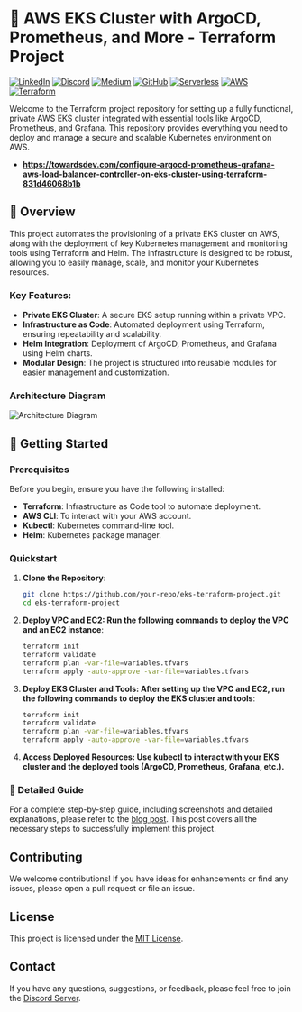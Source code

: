 # 🚀 AWS EKS Cluster with ArgoCD, Prometheus, and More - Terraform Project
[![LinkedIn](https://img.shields.io/badge/Connect%20with%20me%20on-LinkedIn-blue.svg)](https://www.linkedin.com/in/aman-devops/)
[![Discord](https://img.shields.io/badge/Discord-7289DA?style=for-the-badge&logo=discord&logoColor=white)](https://discord.com/invite/jdzF8kTtw2)
[![Medium](https://img.shields.io/badge/Medium-12100E?style=for-the-badge&logo=medium&logoColor=white)](https://medium.com/@amanpathakdevops)
[![GitHub](https://img.shields.io/github/stars/AmanPathak-DevOps.svg?style=social)](https://github.com/AmanPathak-DevOps)
[![Serverless](https://img.shields.io/badge/Serverless-%E2%9A%A1%EF%B8%8F-blueviolet)](https://www.serverless.com)
[![AWS](https://img.shields.io/badge/AWS-%F0%9F%9B%A1-orange)](https://aws.amazon.com)
[![Terraform](https://img.shields.io/badge/Terraform-%E2%9C%A8-lightgrey)](https://www.terraform.io)

Welcome to the Terraform project repository for setting up a fully functional, private AWS EKS cluster integrated with essential tools like ArgoCD, Prometheus, and Grafana. This repository provides everything you need to deploy and manage a secure and scalable Kubernetes environment on AWS.

- **https://towardsdev.com/configure-argocd-prometheus-grafana-aws-load-balancer-controller-on-eks-cluster-using-terraform-831d46068b1b**

## 🌟 Overview

This project automates the provisioning of a private EKS cluster on AWS, along with the deployment of key Kubernetes management and monitoring tools using Terraform and Helm. The infrastructure is designed to be robust, allowing you to easily manage, scale, and monitor your Kubernetes resources.

### Key Features:
- **Private EKS Cluster**: A secure EKS setup running within a private VPC.
- **Infrastructure as Code**: Automated deployment using Terraform, ensuring repeatability and scalability.
- **Helm Integration**: Deployment of ArgoCD, Prometheus, and Grafana using Helm charts.
- **Modular Design**: The project is structured into reusable modules for easier management and customization.

### Architecture Diagram
![Architecture Diagram](./assets/architecture-diagram.gif)

## 🚀 Getting Started

### Prerequisites

Before you begin, ensure you have the following installed:

- **Terraform**: Infrastructure as Code tool to automate deployment.
- **AWS CLI**: To interact with your AWS account.
- **Kubectl**: Kubernetes command-line tool.
- **Helm**: Kubernetes package manager.

### Quickstart

1. **Clone the Repository**:
   ```bash
   git clone https://github.com/your-repo/eks-terraform-project.git
   cd eks-terraform-project

2. **Deploy VPC and EC2: Run the following commands to deploy the VPC and an EC2 instance**:
   ```bash
   terraform init
   terraform validate
   terraform plan -var-file=variables.tfvars
   terraform apply -auto-approve -var-file=variables.tfvars

3. **Deploy EKS Cluster and Tools: After setting up the VPC and EC2, run the following commands to deploy the EKS cluster and tools**:
   ```bash
   terraform init
   terraform validate
   terraform plan -var-file=variables.tfvars
   terraform apply -auto-approve -var-file=variables.tfvars

4. **Access Deployed Resources: Use kubectl to interact with your EKS cluster and the deployed tools (ArgoCD, Prometheus, Grafana, etc.).**

### 📖 Detailed Guide

For a complete step-by-step guide, including screenshots and detailed explanations, please refer to the [blog post](https://amanpathakdevops.medium.com/). This post covers all the necessary steps to successfully implement this project.

## Contributing
We welcome contributions! If you have ideas for enhancements or find any issues, please open a pull request or file an issue.

## License
This project is licensed under the [MIT License](LICENSE).

## Contact

If you have any questions, suggestions, or feedback, please feel free to join the [Discord Server](https://lnkd.in/dsEdxpst).